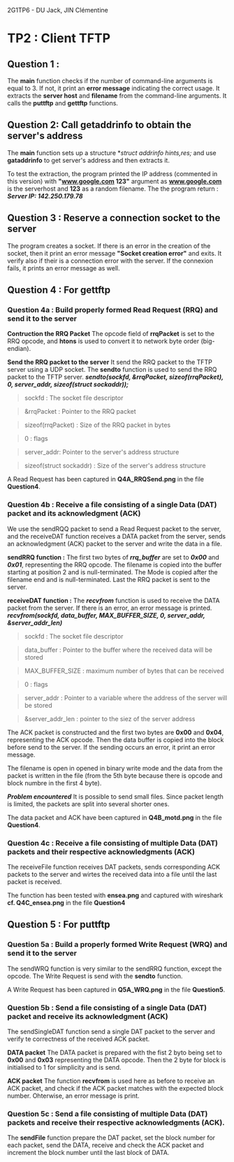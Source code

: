 2G1TP6 - DU Jack, JIN Clémentine

# TP2 : Client TFTP

 ## Question 1 :

 The **main** function checks if the number of command-line arguments is equal to 3. 
 If not, it print an **error message** indicating the correct usage. 
 It extracts the **server host** and **filename** from the command-line arguments. 
 It calls the **puttftp** and **gettftp** functions. 
 
 
 ## Question 2: Call getaddrinfo to obtain the server's address
 
 The **main** function sets up a structure **struct addrinfo hints,*res;** and use **gataddrinfo** to get server's address and then extracts it. 
 
 To test the extraction, the program printed the IP address (commented in this version) with **"www.google.com 123"** argument as **www.google.com** is the serverhost and **123** as a random filename. The the program return : ***Server IP: 142.250.179.78*** 
 

 ## Question 3 : Reserve a connection socket to the server
 
 The program creates a socket. 
 If there is an error in the creation of the socket, then it print an error message **"Socket creation error"** and exits. 
 It verify also if their is a connection error with the server. If the connexion fails, it prints an error message as well. 
 
 
 ## Question 4 : For gettftp

  ### Question 4a : Build properly formed Read Request (RRQ) and send it to the server 

  **Contruction the RRQ Packet** 
  The opcode field of **rrqPacket** is set to the RRQ opcode, and **htons** is used to convert it to network byte order (big-endian).


  **Send the RRQ packet to the server** 
  It send the RRQ packet to the TFTP server using a UDP socket. 
  The **sendto** function is used to send the RRQ packet to the TFTP server. 
  ***sendto(sockfd, &rrqPacket, sizeof(rrqPacket), 0, server_addr, sizeof(struct sockaddr));*** 
  > sockfd : The socket file descriptor

  > &rrqPacket : Pointer to the RRQ packet
  
  > sizeof(rrqPacket) : Size of the RRQ packet in bytes 
  
  > 0 : flags 
  
  > server_addr: Pointer to the server's address structure
  
  > sizeof(struct sockaddr) : Size of the server's address structure

  A Read Request has been captured in **Q4A_RRQSend.png** in the file **Question4**.

  ### Question 4b : Receive a file consisting of a single Data (DAT) packet and its acknowledgment (ACK)

  We use the sendRQQ packet to send a Read Request packet to the server, and the receiveDAT function receives a DATA packet from the server, sends an acknowledgment (ACK) packet to the server and write the data in a file. 


  **sendRRQ function :**
  The first two bytes of ***rrq_buffer*** are set to ***0x00*** and ***0x01***, representing the RRQ opcode. 
  The filename is copied into the buffer starting at position 2 and is null-terminated.
  The Mode is copied after the filename end and is null-terminated. 
  Last the RRQ packet is sent to the server. 

  **receiveDAT function :**
  The ***recvfrom*** function is used to receive the DATA packet from the server. If there is an error, an error message is printed. 
  ***recvfrom(sockfd, data_buffer, MAX_BUFFER_SIZE, 0, server_addr, &server_addr_len)***
  > sockfd : The socket file descriptor

  > data_buffer : Pointer to the buffer where the received data will be stored 
  
  > MAX_BUFFER_SIZE : maximum number of bytes that can be received 
  
  > 0 : flags 
  
  > server_addr : Pointer to a variable where the address of the server will be stored 
  
  > &server_addr_len : pointer to the siez of the server address 

  The ACK packet is constructed and the first two bytes are **0x00** and **0x04**, representing the ACK opcode. Then the data buffer is copied into the block before send to the server. If the sending occurs an error, it print an error message. 

  The filename is open in opened in binary write mode and the data from the packet is written in the file (from the 5th byte because there is opcode and block numbre in the first 4 byte). 

  ***Problem encountered***
  It is possible to send small files. Since packet length is limited, the packets are  split into several shorter ones. 

  The data packet and ACK have been captured in **Q4B_motd.png** in the file **Question4**.

  ### Question 4c : Receive a file consisting of multiple Data (DAT) packets and their respective acknowledgments (ACK)

  The receiveFile function receives DAT packets, sends corresponding ACK packets to the server and wirtes the received data into a file until the last packet is received. 
  
  The function has been tested with **ensea.png** and captured with wireshark **cf. Q4C_ensea.png** in the file **Question4**


 ## Question 5 : For puttftp

  ### Question 5a : Build a properly formed Write Request (WRQ) and send it to the server

  The sendWRQ function is very similar to the sendRRQ function, except the opcode. 
  The Write Request is send with the **sendto** function. 

  A Write Request has been captured in **Q5A_WRQ.png** in the file **Question5**.

  ### Question 5b : Send a file consisting of a single Data (DAT) packet and receive its acknowledgment (ACK)

  The sendSingleDAT function send a single DAT packet to the server and verify te correctness of the received ACK packet. 

  **DATA packet**
  The DATA packet is prepared with the fist 2 byto being set to **0x00** and **0x03** representing the DATA opcode. 
  Then the 2 byte for block is initialised to 1 for simplicity and is send. 

  **ACK packet** 
  The function **recvfrom** is used here as before to receive an ACK packet, and check if the ACK packet matches with the expected block number. Ohterwise, an error message is print. 

  ### Question 5c : Send a file consisting of multiple Data (DAT) packets and receive their respective acknowledgments (ACK).

  The **sendFile** function prepare the DAT packet, set the block number for each packet, send the DATA, receive and check the ACK packet and increment the block number until the last block of DATA. 